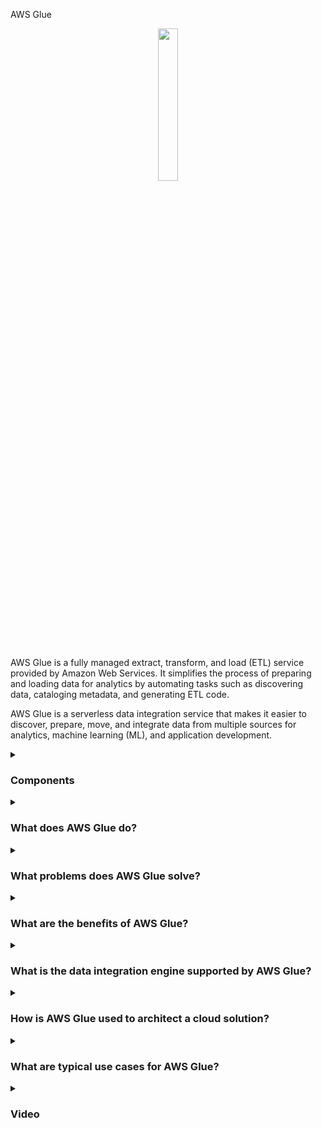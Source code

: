 AWS Glue

<div align="center">
  <img src="https://miro.medium.com/v2/resize:fit:299/1*6vvtwkEFppDrUiTC9ELP2g.png" width="25%">
</div>
<br/>

AWS Glue is a fully managed extract, transform, and load (ETL) service provided by Amazon Web Services. It simplifies the process of preparing and loading data for analytics by automating tasks such as discovering data, cataloging metadata, and generating ETL code.

AWS Glue is a serverless data integration service that makes it easier to discover, prepare, move, and integrate data from multiple sources for analytics, machine learning (ML), and application development.


<details><summary><h3>Components</h3></summary>

#### Data Integration

Choose your preferred data integration engine in AWS Glue to support your users and workloads. Components such as the Data Catalog, ETL Engine, ETL Jobs, and Crawlers facilitate the integration of data from various sources, enabling users to extract, transform, and load data for analysis.

<div align="center">
  <img src="https://d1.awsstatic.com/reInvent/reinvent-2022/glue/Product-Page-Diagram_AWS-Glue_for-Ray%402x.f34b47cf0280c7d843ea457b704ea512bebd91d5.png">
</div>

#### Event-driven ETL
Triggers enable event-driven ETL workflows by allowing users to schedule or trigger ETL jobs based on events such as data arrival or changes. This ensures that data processing occurs in response to specific events, enabling real-time or near-real-time analytics.
AWS Glue can run your extract, transform, and load (ETL) jobs as new data arrives. For example, you can configure AWS Glue to initiate your ETL jobs to run as soon as new data becomes available in Amazon Simple Storage Service (S3).

<div align="center">
  <img src="https://d1.awsstatic.com/products/aws-glue/product-page-diagram_AWS-Glue_Event-Driven-ETL-Pipelines%20(4).3f3f393bfdb3deefdf183c1cfd39741f99eed6c6.png">
</div>

#### AWS Glue Data Catalog

You can use the Data Catalog to quickly discover and search multiple AWS datasets without moving the data. Once the data is cataloged, it is immediately available for search and query using Amazon Athena, Amazon EMR, and Amazon Redshift Spectrum.
The Glue Data Catalog serves as a centralized metadata repository for storing information about data sources, schemas, and tables. It facilitates data discovery, search, and understanding, enhancing the efficiency of data management and analytics.

<div align="center">
  <img src="https://d1.awsstatic.com/products/aws-glue/product-page-diagram_AWS-Glue_Unified-View%20(3).cbbd4734e6a79cc3d2569064d0010605a0a307ae.png">
</div>

#### No-code ETL Job

AWS Glue Studio makes it easier to visually create, run, and monitor AWS Glue ETL jobs. You can build ETL jobs that move and transform data using a drag-and-drop editor, and AWS Glue automatically generates the code.

<div align="center">
  <img src="https://d1.awsstatic.com/products/aws-glue/product-page-diagram_AWS-Glue_Elixir%20(2).522ef785088de982530b9fdde4c8be146562fa0f.png">
</div>

#### Manage and monitor data quality

AWS Glue Data Quality automates data quality rule creation, management, and monitoring to help ensure high quality data across your data lakes and pipelines.

<div align="center">
  <img src="https://d1.awsstatic.com/reInvent/reinvent-2022/glue/Product-Page-Diagram_AWS-Glue_Data-Quality%402x.121ffd889bd81b67268beed4f6f1424454ebae4d.png">
</div>

#### Data preparation

With AWS Glue DataBrew, you can explore and experiment with data directly from your data lake, data warehouses, and databases, including Amazon S3, Amazon Redshift, AWS Lake Formation, Amazon Aurora, and Amazon Relational Database Service (RDS). You can choose from over 250 prebuilt transformations in DataBrew to automate data preparation tasks such as filtering anomalies, standardizing formats, and correcting invalid values.

<div align="center">
  <img src="https://d1.awsstatic.com/products/aws-glue/product-page-diagram_AWS-Glue_Self-Service-Visual-Data%20(2).0e1a87155040f71dcc92464a283f1adddd39cf85.png">
</div>

</details>


<details><summary> <h3>What does AWS Glue do?</h3></summary>
AWS Glue automates the ETL process, enabling users to easily prepare and load data for analytics. It discovers and catalogs metadata about various data sources, including databases, tables, and schemas. With AWS Glue, users can create and run ETL jobs without the need to provision or manage infrastructure.
</details>

<details><summary> <h3>What problems does AWS Glue solve?</h3></summary>
  
AWS Glue addresses several challenges in the data preparation and ETL process, including:

- Manual effort: Traditional ETL processes require significant manual effort for data discovery, schema mapping, and ETL job creation.
- Scalability: Managing and scaling ETL infrastructure to handle large volumes of data can be complex and time-consuming.
- Data integration: Integrating data from disparate sources with varying formats and structures can be challenging without a centralized solution.

</details>


<details><summary><h3>What are the benefits of AWS Glue?</h3></summary>

Some key benefits of AWS Glue include:

- Automation: AWS Glue automates many tasks involved in the ETL process, reducing the need for manual intervention.
- Scalability: As a fully managed service, AWS Glue can automatically scale resources to handle varying workloads and data volumes.
- Cost-effectiveness: Users pay only for the resources consumed by their ETL jobs, eliminating the need for upfront investment in infrastructure.
- Data cataloging: AWS Glue provides a centralized metadata repository (Glue Data Catalog) that makes it easy to discover, search, and understand data assets.
    
</details>


<details><summary><h3>What is the data integration engine supported by AWS Glue?</h3></summary>
AWS Glue supports Apache Spark and Apache PySpark as its data integration engines. These engines provide distributed processing capabilities for executing ETL jobs at scale.
</details>


<details><summary> <h3>How is AWS Glue used to architect a cloud solution?</h3></summary>
In a cloud solution architecture, AWS Glue can be used to orchestrate and automate the data preparation and ETL process. It integrates with other AWS services such as Amazon S3, Amazon Redshift, and Amazon RDS to extract data from various sources, transform it as needed, and load it into target destinations for analysis.
</details>

<details><summary><h3>What are typical use cases for AWS Glue?</h3></summary>
Common use cases for AWS Glue include:

- Data warehousing: Preparing and loading data into data warehouses for analytics and reporting.
- Data lakes: Ingesting, transforming, and cataloging data for storage in data lakes.
- Real-time analytics: Processing and analyzing streaming data in real-time to derive insights.
- Data migration: Moving data between different storage systems or databases.  
</details>


<details><summary><h3>Video</h3></summary>
  <div align="center">
    <a href="https://www.youtube.com/watch?v=dQnRP6X8QAU" target="_blank">
        <img width="640" height="360" src="https://i.ytimg.com/vi_webp/dQnRP6X8QAU/maxresdefault.webp" alt="Watch Video" />
    </a>
  </div>
</details>



